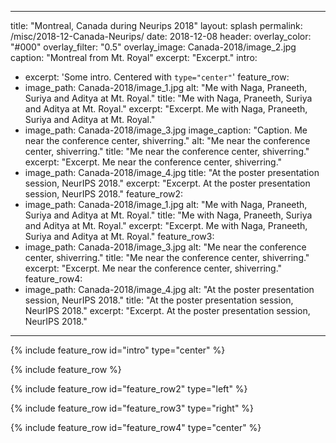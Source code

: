 <!-- ---
layout: single
title: "Misc"
permalink: /misc/
author_profile: true
---

{% include base_path %}

{% for post in site.misc reversed %}
  {% include archive-single.html %}
{% endfor %}
 -->

 ---
title: "Montreal, Canada during Neurips 2018"
layout: splash
permalink: /misc/2018-12-Canada-Neurips/
date: 2018-12-08
header:
  overlay_color: "#000"
  overlay_filter: "0.5"
  overlay_image: Canada-2018/image_2.jpg
  caption: "Montreal from Mt. Royal"
excerpt: "Excerpt."
intro: 
  - excerpt: 'Some intro. Centered with `type="center"`'
feature_row:
  - image_path: Canada-2018/image_1.jpg
    alt: "Me with Naga, Praneeth, Suriya and Aditya at Mt. Royal."
    title: "Me with Naga, Praneeth, Suriya and Aditya at Mt. Royal."
    excerpt: "Excerpt. Me with Naga, Praneeth, Suriya and Aditya at Mt. Royal."
  - image_path: Canada-2018/image_3.jpg
    image_caption: "Caption. Me near the conference center, shiverring."
    alt: "Me near the conference center, shiverring."
    title: "Me near the conference center, shiverring."
    excerpt: "Excerpt. Me near the conference center, shiverring."
  - image_path: Canada-2018/image_4.jpg
    title: "At the poster presentation session, NeurIPS 2018."
    excerpt: "Excerpt. At the poster presentation session, NeurIPS 2018."
feature_row2:
  - image_path: Canada-2018/image_1.jpg
    alt: "Me with Naga, Praneeth, Suriya and Aditya at Mt. Royal."
    title: "Me with Naga, Praneeth, Suriya and Aditya at Mt. Royal."
    excerpt: "Excerpt. Me with Naga, Praneeth, Suriya and Aditya at Mt. Royal."
feature_row3:
  - image_path: Canada-2018/image_3.jpg
    alt: "Me near the conference center, shiverring."
    title: "Me near the conference center, shiverring."
    excerpt: "Excerpt. Me near the conference center, shiverring."
feature_row4:
  - image_path: Canada-2018/image_4.jpg
    alt: "At the poster presentation session, NeurIPS 2018."
    title: "At the poster presentation session, NeurIPS 2018."
    excerpt: "Excerpt. At the poster presentation session, NeurIPS 2018."
---

{% include feature_row id="intro" type="center" %}

{% include feature_row %}

{% include feature_row id="feature_row2" type="left" %}

{% include feature_row id="feature_row3" type="right" %}

{% include feature_row id="feature_row4" type="center" %}